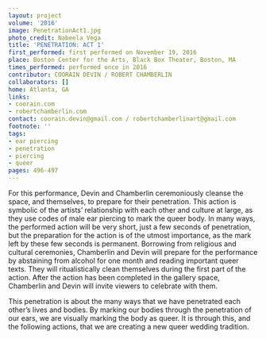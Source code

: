 ```yaml
---
layout: project
volume: '2016'
image: PenetrationAct1.jpg
photo_credit: Nabeela Vega
title: 'PENETRATION: ACT 1'
first_performed: first performed on November 19, 2016
place: Boston Center for the Arts, Black Box Theater, Boston, MA
times_performed: performed once in 2016
contributor: COORAIN DEVIN / ROBERT CHAMBERLIN
collaborators: []
home: Atlanta, GA
links:
- coorain.com
- robertchamberlin.com
contact: coorain.devin@gmail.com / robertchamberlinart@gmail.com
footnote: ''
tags:
- ear piercing
- penetration
- piercing
- queer
pages: 496-497
---
```


For this performance, Devin and Chamberlin ceremoniously cleanse the space, and themselves, to prepare for their penetration. This action is symbolic of the artists’ relationship with each other and culture at large, as they use codes of male ear piercing to mark the queer body. In many ways, the performed action will be very short, just a few seconds of penetration, but the preparation for the action is of the utmost importance, as the mark left by these few seconds is permanent. Borrowing from religious and cultural ceremonies, Chamberlin and Devin will prepare for the performance by abstaining from alcohol for one month and reading important queer texts. They will ritualistically clean themselves during the first part of the action. After the action has been completed in the gallery space, Chamberlin and Devin will invite viewers to celebrate with them.

This penetration is about the many ways that we have penetrated each other’s lives and bodies. By marking our bodies through the penetration of our ears, we are visually marking the body as queer. It is through this, and the following actions, that we are creating a new queer wedding tradition.
